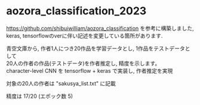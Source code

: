 # aozora_classification_2023
https://github.com/shibuiwilliam/aozora_classification を参考に構築しました, keras, tensorflowのverに伴い記述を変更している箇所があります.

青空文庫から, 作者1人につき20作品を学習データとし, 1作品をテストデータとして\
20人の作者の作品(テストデータ)を作者推定し, 精度を示します。\
character-level CNN を tensorflow + keras で実装し, 作者推定を実現

対象の20人の作者は "sakusya_list.txt" に記載

精度は 17/20 (エポック数 5)
